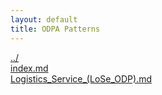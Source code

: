 ```yaml
---
layout: default
title: ODPA Patterns
---
```

  
[../](../)  
[index.md](./index.md)  
[Logistics_Service_(LoSe_ODP).md](./Logistics_Service_(LoSe_ODP).md)  
